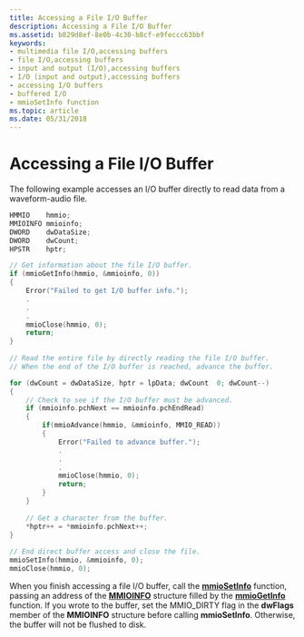```yaml
---
title: Accessing a File I/O Buffer
description: Accessing a File I/O Buffer
ms.assetid: b829d8ef-8e0b-4c30-b8cf-e9feccc63bbf
keywords:
- multimedia file I/O,accessing buffers
- file I/O,accessing buffers
- input and output (I/O),accessing buffers
- I/O (input and output),accessing buffers
- accessing I/O buffers
- buffered I/O
- mmioSetInfo function
ms.topic: article
ms.date: 05/31/2018
---
```


# Accessing a File I/O Buffer

The following example accesses an I/O buffer directly to read data from a waveform-audio file.


```C++
HMMIO    hmmio; 
MMIOINFO mmioinfo; 
DWORD    dwDataSize; 
DWORD    dwCount; 
HPSTR    hptr; 

// Get information about the file I/O buffer. 
if (mmioGetInfo(hmmio, &mmioinfo, 0)) 
{ 
    Error("Failed to get I/O buffer info."); 
    . 
    . 
    . 
    mmioClose(hmmio, 0); 
    return; 
} 
 
// Read the entire file by directly reading the file I/O buffer. 
// When the end of the I/O buffer is reached, advance the buffer. 

for (dwCount = dwDataSize, hptr = lpData; dwCount  0; dwCount--) 
{ 
    // Check to see if the I/O buffer must be advanced. 
    if (mmioinfo.pchNext == mmioinfo.pchEndRead) 
    { 
        if(mmioAdvance(hmmio, &mmioinfo, MMIO_READ)) 
        { 
            Error("Failed to advance buffer."); 
            . 
            . 
            . 
            mmioClose(hmmio, 0); 
            return; 
        } 
    } 
 
    // Get a character from the buffer. 
    *hptr++ = *mmioinfo.pchNext++; 
} 
 
// End direct buffer access and close the file. 
mmioSetInfo(hmmio, &mmioinfo, 0); 
mmioClose(hmmio, 0); 

```



When you finish accessing a file I/O buffer, call the [**mmioSetInfo**](https://msdn.microsoft.com/library/Dd757339(v=VS.85).aspx) function, passing an address of the [**MMIOINFO**](https://msdn.microsoft.com/library/Dd757322(v=VS.85).aspx) structure filled by the [**mmioGetInfo**](https://msdn.microsoft.com/library/Dd757321(v=VS.85).aspx) function. If you wrote to the buffer, set the MMIO\_DIRTY flag in the **dwFlags** member of the **MMIOINFO** structure before calling **mmioSetInfo**. Otherwise, the buffer will not be flushed to disk.

 

 




